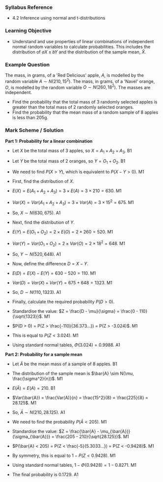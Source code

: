 ### Syllabus Reference
- 4.2 Inference using normal and t-distributions

### Learning Objective
- Understand and use properties of linear combinations of independent normal random variables to calculate probabilities. This includes the distribution of $aX \pm bY$ and the distribution of the sample mean, $\bar{X}$.

### Example Question
The mass, in grams, of a 'Red Delicious' apple, $A$, is modelled by the random variable $A \sim N(210, 15^2)$.
The mass, in grams, of a 'Navel' orange, $O$, is modelled by the random variable $O \sim N(260, 18^2)$.
The masses are independent.

- Find the probability that the total mass of 3 randomly selected apples is greater than the total mass of 2 randomly selected oranges.
- Find the probability that the mean mass of a random sample of 8 apples is less than 205g.

### Mark Scheme / Solution
**Part 1: Probability for a linear combination**

- Let $X$ be the total mass of 3 apples, so $X = A_1 + A_2 + A_3$. B1
- Let $Y$ be the total mass of 2 oranges, so $Y = O_1 + O_2$. B1
- We need to find $P(X > Y)$, which is equivalent to $P(X - Y > 0)$. M1

- First, find the distribution of $X$.
- $E(X) = E(A_1 + A_2 + A_3) = 3 \times E(A) = 3 \times 210 = 630$. M1
- $Var(X) = Var(A_1 + A_2 + A_3) = 3 \times Var(A) = 3 \times 15^2 = 675$. M1
- So, $X \sim N(630, 675)$. A1

- Next, find the distribution of $Y$.
- $E(Y) = E(O_1 + O_2) = 2 \times E(O) = 2 \times 260 = 520$. M1
- $Var(Y) = Var(O_1 + O_2) = 2 \times Var(O) = 2 \times 18^2 = 648$. M1
- So, $Y \sim N(520, 648)$. A1

- Now, define the difference $D = X - Y$.
- $E(D) = E(X) - E(Y) = 630 - 520 = 110$. M1
- $Var(D) = Var(X) + Var(Y) = 675 + 648 = 1323$. M1
- So, $D \sim N(110, 1323)$. A1

- Finally, calculate the required probability $P(D > 0)$.
- Standardise the value: $Z = \frac{D - \mu}{\sigma} = \frac{0 - 110}{\sqrt{1323}}$. M1
- $P(D > 0) = P(Z > \frac{-110}{36.373...}) = P(Z > -3.024)$. M1
- This is equal to $P(Z < 3.024)$. M1
- Using standard normal tables, $\Phi(3.024) = 0.9988$. A1

**Part 2: Probability for a sample mean**

- Let $\bar{A}$ be the mean mass of a sample of 8 apples. B1
- The distribution of the sample mean is $\bar{A} \sim N(\mu, \frac{\sigma^2}{n})$. M1
- $E(\bar{A}) = E(A) = 210$. B1
- $Var(\bar{A}) = \frac{Var(A)}{n} = \frac{15^2}{8} = \frac{225}{8} = 28.125$. M1
- So, $\bar{A} \sim N(210, 28.125)$. A1

- We need to find the probability $P(\bar{A} < 205)$. M1
- Standardise the value: $Z = \frac{\bar{A} - \mu_{\bar{A}}}{\sigma_{\bar{A}}} = \frac{205 - 210}{\sqrt{28.125}}$. M1
- $P(\bar{A} < 205) = P(Z < \frac{-5}{5.3033...}) = P(Z < -0.9428)$. M1
- By symmetry, this is equal to $1 - P(Z < 0.9428)$. M1
- Using standard normal tables, $1 - \Phi(0.9428) = 1 - 0.8271$. M1
- The final probability is $0.1729$. A1